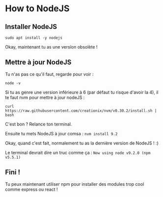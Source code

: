 # How to NodeJS

## Installer NodeJS
`sudo apt install -y nodejs`

Okay, maintenant tu as une version obsolète ! 

## Mettre à jour NodeJS
Tu n'as pas ce qu'il faut, regarde pour voir : 

`node -v`

Si tu as genre une version inférieure à 6 (par défaut tu risque d'avoir la 4), il te faut nvm pour mettre à jour nodeJS :

`curl https://raw.githubusercontent.com/creationix/nvm/v0.30.2/install.sh | bash`

C'est bon ? Relance ton terminal. 

Ensuite tu mets NodeJS à jour comsa : `nvm install 9.2` 

Okay, quand c'est fait, normalement tu as la dernière version de NodeJS ! :) 

Le terminal devrait dire un truc comme ça : `Now using node v9.2.0 (npm v5.5.1)`

## Fini !
Tu peux maintenant utiliser npm pour installer des modules trop cool comme express ou react ! 
